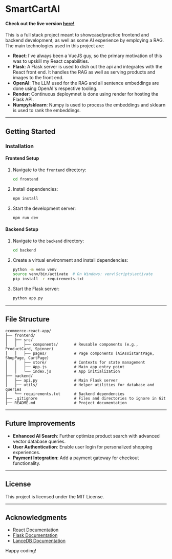
# SmartCartAI

#### Check out the live version <a href="https://smartcartai.netlify.app/">here!</a>

This is a full stack project meant to showcase/practice frontend and backend development, as well as some AI experience by employing a RAG. The main technologies used in this project are:
- **React**: I've always been a VueJS guy, so the primary motivation of this was to upskill my React capabilities.
- **Flask**: A Flask server is used to dish out the api and integrates with the React front end. It handles the RAG as well as serving products and images to the front end.
- **OpenAI**: The LLM used for the RAG and all sentence embeddings are done using OpenAI's respective tooling.
- **Render**: Continuous deploymnet is done using render for hosting the Flask API.
- **Numpy/sklearn**: Numpy is used to process the embeddings and sklearn is used to rank the embeddings.

---



## Getting Started

### Installation

#### Frontend Setup
1. Navigate to the `frontend` directory:
   ```bash
   cd frontend
   ```
2. Install dependencies:
   ```bash
   npm install
   ```
3. Start the development server:
   ```bash
   npm run dev
   ```

#### Backend Setup
1. Navigate to the `backend` directory:
   ```bash
   cd backend
   ```
2. Create a virtual environment and install dependencies:
   ```bash
   python -m venv venv
   source venv/bin/activate  # On Windows: venv\Scripts\activate
   pip install -r requirements.txt
   ```
3. Start the Flask server:
   ```bash
   python app.py
   ```

---

## File Structure

```
ecommerce-react-app/
├── frontend/
│   ├── src/
│   │   ├── components/       # Reusable components (e.g., ProductCard, Spinner)
│   │   ├── pages/            # Page components (AiAssistantPage, ShopPage, CartPage)
│   │   ├── store/            # Contexts for state management
│   │   ├── App.js            # Main app entry point
│   │   └── index.js          # App initialization
├── backend/
│   ├── api.py                # Main Flask server
│   ├── utils/                # Helper utilities for database and queries
│   └── requirements.txt      # Backend dependencies
├── .gitignore                # Files and directories to ignore in Git
├── README.md                 # Project documentation
```

---

## Future Improvements

- **Enhanced AI Search**: Further optimize product search with advanced vector database queries.
- **User Authentication**: Enable user login for personalized shopping experiences.
- **Payment Integration**: Add a payment gateway for checkout functionality.

---

## License

This project is licensed under the MIT License.

---

## Acknowledgments

- [React Documentation](https://reactjs.org/docs/getting-started.html)
- [Flask Documentation](https://flask.palletsprojects.com/)
- [LanceDB Documentation](https://lancedb.github.io/)

Happy coding!
